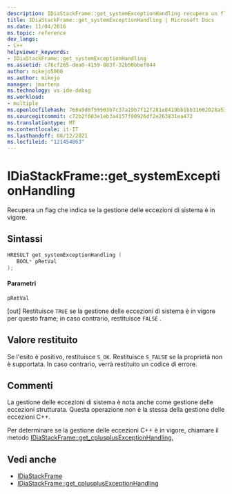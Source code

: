 ```yaml
---
description: IDiaStackFrame::get_systemExceptionHandling recupera un flag che indica se la gestione delle eccezioni di sistema è in vigore.
title: IDiaStackFrame::get_systemExceptionHandling | Microsoft Docs
ms.date: 11/04/2016
ms.topic: reference
dev_langs:
- C++
helpviewer_keywords:
- IDiaStackFrame::get_systemExceptionHandling
ms.assetid: c76cf265-dea0-4159-883f-32b50bbef044
author: mikejo5000
ms.author: mikejo
manager: jmartens
ms.technology: vs-ide-debug
ms.workload:
- multiple
ms.openlocfilehash: 768a9d8f59503b7c37a19b7f12f281e8419bb1bb31602028a53d9f5eca30d4d6
ms.sourcegitcommit: c72b2f603e1eb3a4157f00926df2e263831ea472
ms.translationtype: MT
ms.contentlocale: it-IT
ms.lasthandoff: 08/12/2021
ms.locfileid: "121454863"
---
```

# <a name="idiastackframeget_systemexceptionhandling"></a>IDiaStackFrame::get_systemExceptionHandling
Recupera un flag che indica se la gestione delle eccezioni di sistema è in vigore.

## <a name="syntax"></a>Sintassi

```C++
HRESULT get_systemExceptionHandling ( 
   BOOL* pRetVal
);
```

#### <a name="parameters"></a>Parametri
 `pRetVal`

[out] Restituisce `TRUE` se la gestione delle eccezioni di sistema è in vigore per questo frame; in caso contrario, restituisce `FALSE` .

## <a name="return-value"></a>Valore restituito
 Se l'esito è positivo, restituisce `S_OK`. Restituisce `S_FALSE` se la proprietà non è supportata. In caso contrario, verrà restituito un codice di errore.

## <a name="remarks"></a>Commenti
 La gestione delle eccezioni di sistema è nota anche come gestione delle eccezioni strutturata. Questa operazione non è la stessa della gestione delle eccezioni C++.

 Per determinare se la gestione delle eccezioni C++ è in vigore, chiamare il metodo [IDiaStackFrame::get_cplusplusExceptionHandling.](../../debugger/debug-interface-access/idiastackframe-get-cplusplusexceptionhandling.md)

## <a name="see-also"></a>Vedi anche
- [IDiaStackFrame](../../debugger/debug-interface-access/idiastackframe.md)
- [IDiaStackFrame::get_cplusplusExceptionHandling](../../debugger/debug-interface-access/idiastackframe-get-cplusplusexceptionhandling.md)
